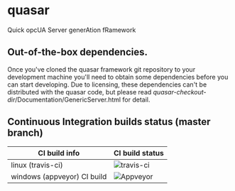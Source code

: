 # quasar
Quick opcUA Server generAtion fRamework

## Out-of-the-box dependencies.
Once you've cloned the quasar framework git repository to your development machine you'll need to obtain some dependencies before you can start developing. Due to licensing, these dependencies can't be distributed with the quasar code, but please read _quasar-checkout-dir_/Documentation/GenericServer.html for detail.

## Continuous Integration builds status (master branch)

CI build info | CI build status
------------ | -------------
linux (travis-ci) | ![travis-ci](https://travis-ci.org/quasar-team/quasar.svg?branch=master)
windows (appveyor) CI build | ![Appveyor](https://ci.appveyor.com/api/projects/status/q8ruqgd2nj54b76p/branch/master?svg=true)
